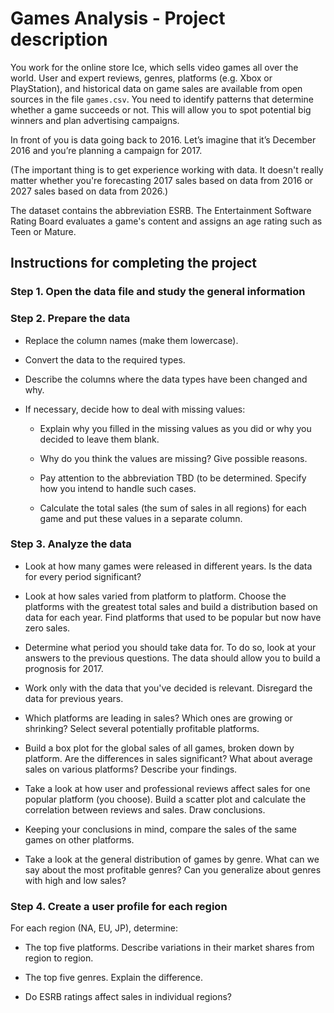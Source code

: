 # Games Analysis - Project description

You work for the online store Ice, which sells video games all over the world. User and expert reviews, genres, platforms (e.g. Xbox or PlayStation), and historical data on game sales are available from open sources in the file `games.csv`. You need to identify patterns that determine whether a game succeeds or not. This will allow you to spot potential big winners and plan advertising campaigns.

In front of you is data going back to 2016. Let’s imagine that it’s December 2016 and you’re planning a campaign for 2017.

(The important thing is to get experience working with data. It doesn't really matter whether you're forecasting 2017 sales based on data from 2016 or 2027 sales based on data from 2026.)

The dataset contains the abbreviation ESRB. The Entertainment Software Rating Board evaluates a game's content and assigns an age rating such as Teen or Mature.

## Instructions for completing the project

### Step 1. Open the data file and study the general information

### Step 2. Prepare the data

- Replace the column names (make them lowercase).

- Convert the data to the required types.

- Describe the columns where the data types have been changed and why.

- If necessary, decide how to deal with missing values:
  - Explain why you filled in the missing values as you did or why you decided to leave them blank.
  
  - Why do you think the values are missing? Give possible reasons.

  - Pay attention to the abbreviation TBD (to be determined. Specify how you intend to handle such cases.

  - Calculate the total sales (the sum of sales in all regions) for each game and put these values in a separate column.

### Step 3. Analyze the data

- Look at how many games were released in different years. Is the data for every period significant?

- Look at how sales varied from platform to platform. Choose the platforms with the greatest total sales and build a distribution based on data for each year. Find platforms that used to be popular but now have zero sales.

- Determine what period you should take data for. To do so, look at your answers to the previous questions. The data should allow you to build a prognosis for 2017.

- Work only with the data that you've decided is relevant. Disregard the data for previous years.

- Which platforms are leading in sales? Which ones are growing or shrinking? Select several potentially profitable platforms.

- Build a box plot for the global sales of all games, broken down by platform. Are the differences in sales significant? What about average sales on various platforms? Describe your findings.

- Take a look at how user and professional reviews affect sales for one popular platform (you choose). Build a scatter plot and calculate the correlation between reviews and sales. Draw conclusions.

- Keeping your conclusions in mind, compare the sales of the same games on other platforms.

- Take a look at the general distribution of games by genre. What can we say about the most profitable genres? Can you generalize about genres with high and low sales?

### Step 4. Create a user profile for each region

For each region (NA, EU, JP), determine:

- The top five platforms. Describe variations in their market shares from region to region.

- The top five genres. Explain the difference.

- Do ESRB ratings affect sales in individual regions?
